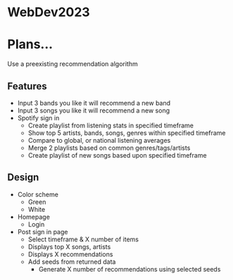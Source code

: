 # WebDev2023

# Plans...
Use a preexisting recommendation algorithm

## Features
  -	Input 3 bands you like it will recommend a new band
  -	Input 3 songs you like it will recommend a new song
  -	Spotify sign in
    - Create playlist from listening stats in specified timeframe
    - Show top 5 artists, bands, songs, genres within specified timeframe
    -	Compare to global, or national listening averages
    -	Merge 2 playlists based on common genres/tags/artists
    -	Create playlist of new songs based upon specified timeframe
## Design
  -	Color scheme
    -	Green
    -	White
  -	Homepage
    -	Login
  -	Post sign in page
    -	Select timeframe & X number of items
      - Displays top X songs, artists
      - Displays X recommendations
    - Add seeds from returned data
      - Generate X number of recommendations using selected seeds
